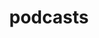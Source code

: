 ---
layout: archive
title: podcasts
which_category: podcasts
permalink: /podcasts/
description: "a list of selected podcast episodes"
---